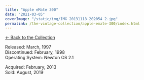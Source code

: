 ```yaml
---
title: "Apple eMate 300"
date: "2021-03-05"
coverImage: "/static/img/IMG_20131118_202054_2.jpg"
permalink: /the-vintage-collection/apple-emate-300/index.html
---
```


[<- Back to the Collection](/the-vintage-collection/)

Released: March, 1997  
Discontinued: February, 1998  
Operating System: Newton OS 2.1

Acquired: February, 2013  
Sold: August, 2019
